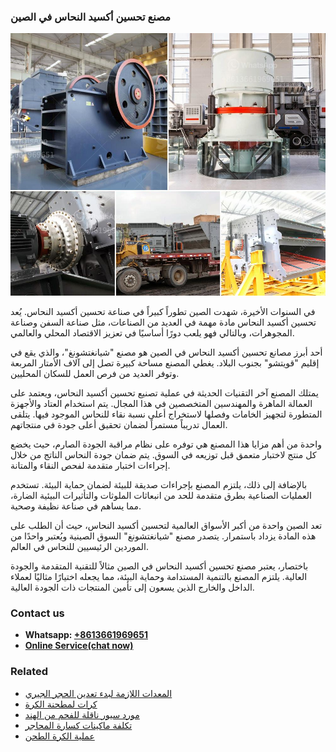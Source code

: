 <h3>مصنع تحسين أكسيد النحاس في الصين</h3><img src='1701853531.jpg' alt=''><p>في السنوات الأخيرة، شهدت الصين تطوراً كبيراً في صناعة تحسين أكسيد النحاس. يُعد تحسين أكسيد النحاس مادة مهمة في العديد من الصناعات، مثل صناعة السفن وصناعة المجوهرات، وبالتالي فهو يلعب دورًا أساسيًا في تعزيز الاقتصاد المحلي والعالمي.</p><p>أحد أبرز مصانع تحسين أكسيد النحاس في الصين هو مصنع "شيانغتشونغ"، والذي يقع في إقليم "قويتشو" بجنوب البلاد. يغطي المصنع مساحة كبيرة تصل إلى آلاف الأمتار المربعة وتوفر العديد من فرص العمل للسكان المحليين.</p><p>يمتلك المصنع آخر التقنيات الحديثة في عملية تصنيع تحسين أكسيد النحاس، ويعتمد على العمالة الماهرة والمهندسين المتخصصين في هذا المجال. يتم استخدام العتاد والأجهزة المتطورة لتجهيز الخامات وفصلها لاستخراج أعلى نسبة نقاء للنحاس الموجود فيها. يتلقى العمال تدريباً مستمراً لضمان تحقيق أعلى جودة في منتجاتهم.</p><p>واحدة من أهم مزايا هذا المصنع هي توفره على نظام مراقبة الجودة الصارم، حيث يخضع كل منتج لاختبار متعمق قبل توزيعه في السوق. يتم ضمان جودة النحاس الناتج من خلال إجراءات اختبار متقدمة لفحص النقاء والمتانة.</p><p>بالإضافة إلى ذلك، يلتزم المصنع بإجراءات صديقة للبيئة لضمان حماية البيئة. تستخدم العمليات الصناعية بطرق متقدمة للحد من انبعاثات الملوثات والتأثيرات البيئية الضارة، مما يساهم في صناعة نظيفة وصحية.</p><p>تعد الصين واحدة من أكبر الأسواق العالمية لتحسين أكسيد النحاس، حيث أن الطلب على هذه المادة يزداد باستمرار. يتصدر مصنع "شيانغتشونغ" السوق الصينية ويُعتبر واحدًا من الموردين الرئيسيين للنحاس في العالم.</p><p>باختصار، يعتبر مصنع تحسين أكسيد النحاس في الصين مثالاً للتقنية المتقدمة والجودة العالية. يلتزم المصنع بالتنمية المستدامة وحماية البيئة، مما يجعله اختيارًا مثاليًا لعملاء الداخل والخارج الذين يسعون إلى تأمين المنتجات ذات الجودة العالية.</p><h3>Contact us</h3><ul><li><strong>Whatsapp:&nbsp;<a href="https://wa.me/8613661969651">+8613661969651</a></strong></li><li><a href="https://swt.shibang-china.com/?git&amp;zhl&amp;مصنع تحسين أكسيد النحاس في الصين"><strong>Online Service(chat now)</strong></a></li></ul><h3>Related</h3><ul><li><a href='المعدات اللازمة لبدء تعدين الحجر الجيري.md'>المعدات اللازمة لبدء تعدين الحجر الجيري</a></li><li><a href='كرات لمطحنة الكرة.md'>كرات لمطحنة الكرة</a></li><li><a href='مورد سيور ناقلة للفحم من الهند.md'>مورد سيور ناقلة للفحم من الهند</a></li><li><a href='تكلفة ماكينات كسارة المحاجر.md'>تكلفة ماكينات كسارة المحاجر</a></li><li><a href='عملية الكرة الطحن.md'>عملية الكرة الطحن</a></li></ul>